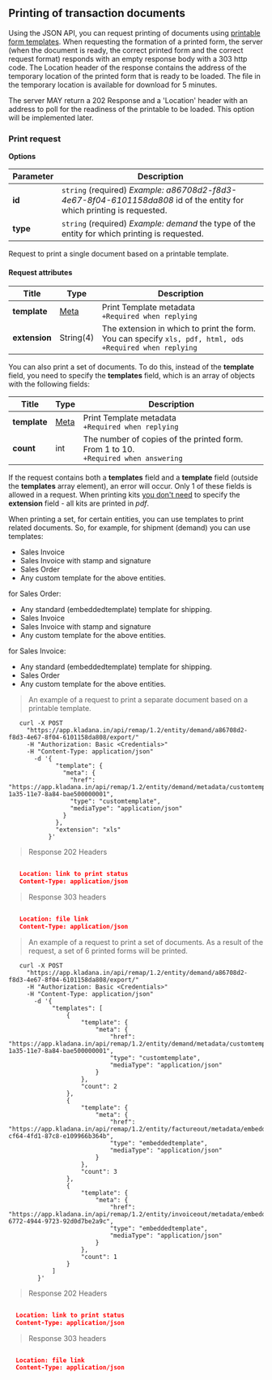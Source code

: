 ## Printing of transaction documents

Using the JSON API, you can request printing of documents using [printable form templates](../dictionaries/#entities-shablon-pechatnoj-formy).
When requesting the formation of a printed form, the server (when the document is ready, the correct
printed form and the correct request format) responds with an empty response body with a 303 http code.
The Location header of the response contains the address of the temporary location of the printed form that is ready to be loaded.
The file in the temporary location is available for download for 5 minutes.

The server MAY return a 202 Response and a 'Location' header with an address to poll for the readiness of the printable to be loaded. This option will be implemented later.

### Print request

**Options**

| Parameter | Description |
| ------------ | ---------- |
| **id** | `string` (required) *Example: a86708d2-f8d3-4e67-8f04-6101158da808* id of the entity for which printing is requested. |
| **type** | `string` (required) *Example: demand* the type of the entity for which printing is requested. |

Request to print a single document based on a printable template.
#### Request attributes

| Title | Type | Description |
| ------------ | ---------- | --------------- |
| **template** | [Meta](../#kladana-json-api-general-info-metadata) | Print Template metadata<br>`+Required when replying` |
| **extension** | String(4) | The extension in which to print the form. You can specify `xls, pdf, html, ods`<br>`+Required when replying` |

You can also print a set of documents. To do this, instead of the **template** field, you need to specify the **templates** field, which is an array of objects with the following fields:

| Title | Type | Description |
| ------------ | ---------- | --------------- |
| **template** | [Meta](../#kladana-json-api-general-info-metadata) | Print Template metadata<br>`+Required when replying` |
| **count** | int | The number of copies of the printed form. From 1 to 10.<br>`+Required when answering` |

If the request contains both a **templates** field and a **template** field (outside the **templates** array element), an error will occur. Only 1 of these fields is allowed in a request.
When printing kits <u>you don't need</u> to specify the **extension** field - all kits are printed in *pdf*.

When printing a set, for certain entities, you can use templates to print related documents.
So, for example, for shipment (demand) you can use templates:

+ Sales Invoice
+ Sales Invoice with stamp and signature
+ Sales Order
+ Any custom template for the above entities.

for Sales Order:

+ Any standard (embeddedtemplate) template for shipping.
+ Sales Invoice
+ Sales Invoice with stamp and signature
+ Any custom template for the above entities.

for Sales Invoice:

+ Any standard (embeddedtemplate) template for shipping.
+ Sales Order
+ Any custom template for the above entities.

> An example of a request to print a separate document based on a printable template.

```shell
   curl -X POST
     "https://app.kladana.in/api/remap/1.2/entity/demand/a86708d2-f8d3-4e67-8f04-6101158da808/export/"
     -H "Authorization: Basic <Credentials>"
     -H "Content-Type: application/json"
       -d '{
             "template": {
               "meta": {
                 "href": "https://app.kladana.in/api/remap/1.2/entity/demand/metadata/customtemplate/daca545a-1a35-11e7-8a84-bae500000001",
                 "type": "customtemplate",
                 "mediaType": "application/json"
               }
             },
             "extension": "xls"
           }'
```

> Response 202 Headers

```json

   Location: link to print status
   Content-Type: application/json

```

> Response 303 headers

```json

   Location: file link
   Content-Type: application/json

```

> An example of a request to print a set of documents. As a result of the request, a set of 6 printed forms will be printed.

```shell
   curl -X POST
     "https://app.kladana.in/api/remap/1.2/entity/demand/a86708d2-f8d3-4e67-8f04-6101158da808/export/"
     -H "Authorization: Basic <Credentials>"
     -H "Content-Type: application/json"
       -d '{
            "templates": [
                {
                    "template": {
                        "meta": {
                            "href": "https://app.kladana.in/api/remap/1.2/entity/demand/metadata/customtemplate/daca545a-1a35-11e7-8a84-bae500000001",
                            "type": "customtemplate",
                            "mediaType": "application/json"
                        }
                    },
                    "count": 2
                },
                {
                    "template": {
                        "meta": {
                            "href": "https://app.kladana.in/api/remap/1.2/entity/factureout/metadata/embeddedtemplate/3d2685b4-cf64-4fd1-87c8-e109966b364b",
                            "type": "embeddedtemplate",
                            "mediaType": "application/json"
                        }
                    },
                    "count": 3
                },
                {
                    "template": {
                        "meta": {
                            "href": "https://app.kladana.in/api/remap/1.2/entity/invoiceout/metadata/embeddedtemplate/6f3c9a47-6772-4944-9723-92d0d7be2a9c",
                            "type": "embeddedtemplate",
                            "mediaType": "application/json"
                        }
                    },
                    "count": 1
                }
            ]
        }'
```

> Response 202 Headers

```json

  Location: link to print status
  Content-Type: application/json

```

> Response 303 headers

```json

  Location: file link
  Content-Type: application/json

```
